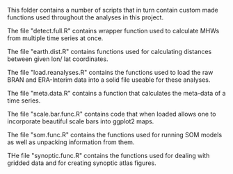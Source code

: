 This folder contains a number of scripts that in turn contain custom made functions used throughout the analyses in this project.

The file "detect.full.R" contains wrapper function used to calculate MHWs from multiple time series at once.

The file "earth.dist.R" contains functions used for calculating distances between given lon/ lat coordinates.

The file "load.reanalyses.R" contains the functions used to load the raw BRAN and ERA-Interim data into a solid file useable for these analyses.

The file "meta.data.R" contains a function that calculates the meta-data of a time series.

The file "scale.bar.func.R" contains code that when loaded allows one to incorporate beautiful scale bars into ggplot2 maps.

The file "som.func.R" contains the functions used for running SOM models as well as unpacking information from them.

THe file "synoptic.func.R" contains the functions used for dealing with gridded data and for creating synoptic atlas figures.